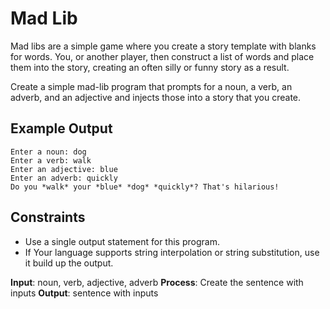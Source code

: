 # Mad Lib

Mad libs are a simple game where you create a story template with blanks for words. You, or another player, then construct a list of words and place them into the story, creating an often silly or funny story as a result. 

Create a simple mad-lib program that prompts for a noun, a verb, an adverb, and an adjective and injects those into a story that you create.

## Example Output

```console
Enter a noun: dog 
Enter a verb: walk 
Enter an adjective: blue 
Enter an adverb: quickly 
Do you *walk* your *blue* *dog* *quickly*? That's hilarious!

```

## Constraints

- Use a single output statement for this program.
- If Your language supports string interpolation or string substitution, use it build up the output.

**Input**: noun, verb, adjective, adverb
**Process**: Create the sentence with inputs
**Output**: sentence with inputs
